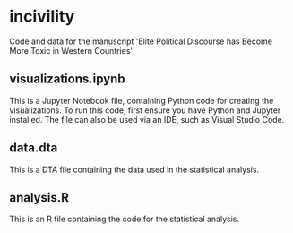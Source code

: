 # incivility
Code and data for the manuscript 'Elite Political Discourse has Become More Toxic in Western Countries'

## visualizations.ipynb
This is a Jupyter Notebook file, containing Python code for creating the visualizations. To run this code, first ensure you have Python and Jupyter installed. The file can also be used via an IDE, such as Visual Studio Code.

## data.dta
This is a DTA file containing the data used in the statistical analysis.

## analysis.R
This is an R file containing the code for the statistical analysis. 

